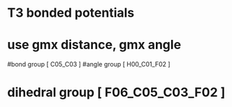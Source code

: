 # T3 bonded potentials

# use gmx distance, gmx angle 
#bond group  [ C05_C03 ]
#angle group [ H00_C01_F02 ]
# dihedral group [ F06_C05_C03_F02 ]
